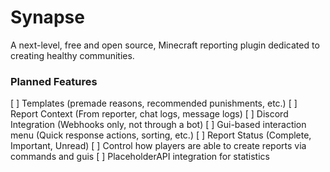 # Synapse
A next-level, free and open source, Minecraft reporting plugin dedicated to creating healthy communities.

### Planned Features
[ ] Templates (premade reasons, recommended punishments, etc.)
[ ] Report Context (From reporter, chat logs, message logs)
[ ] Discord Integration (Webhooks only, not through a bot)
[ ] Gui-based interaction menu (Quick response actions, sorting, etc.)
[ ] Report Status (Complete, Important, Unread)
[ ] Control how players are able to create reports via commands and guis
[ ] PlaceholderAPI integration for statistics 